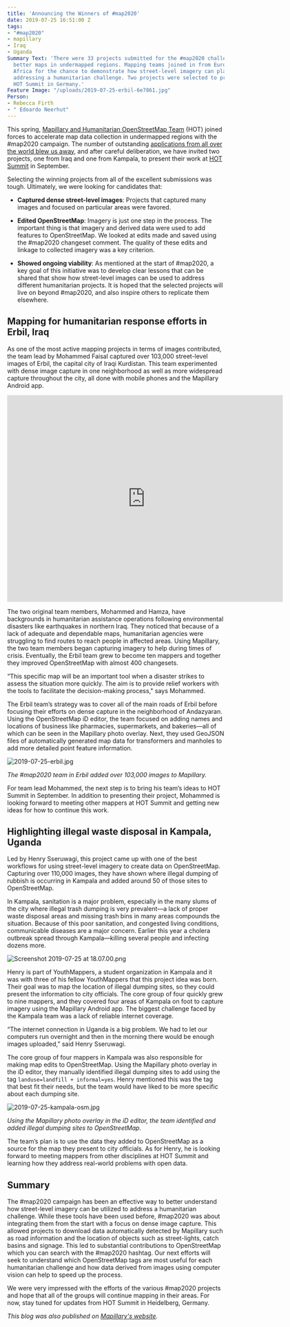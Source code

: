 ```yaml
---
title: 'Announcing the Winners of #map2020'
date: 2019-07-25 16:51:00 Z
tags:
- "#map2020"
- mapillary
- Iraq
- Uganda
Summary Text: 'There were 33 projects submitted for the #map2020 challenge to build
  better maps in undermapped regions. Mapping teams joined in from Europe, Asia, and
  Africa for the chance to demonstrate how street-level imagery can play a role in
  addressing a humanitarian challenge. Two projects were selected to present at the
  HOT Summit in Germany.'
Feature Image: "/uploads/2019-07-25-erbil-6e7861.jpg"
Person:
- Rebecca Firth
- " Edoardo Neerhut"
---
```


This spring, [Mapillary and Humanitarian OpenStreetMap Team](https://www.hotosm.org/updates/number-map2020-campaign/) (HOT) joined forces to accelerate map data collection in undermapped regions with the #map2020 campaign. The number of outstanding [applications from all over the world blew us away](https://www.hotosm.org/updates/how-map2020-mappers-use-street-level-imagery-to-tackle-humanitarian-challenges/), and after careful deliberation, we have invited two projects, one from Iraq and one from Kampala, to present their work at [HOT Summit](https://summit2019.hotosm.org/) in September.

Selecting the winning projects from all of the excellent submissions was tough. Ultimately, we were looking for candidates that:

* **Captured dense street-level images**: Projects that captured many images and focused on particular areas were favored.

* **Edited OpenStreetMap**: Imagery is just one step in the process. The important thing is that imagery and derived data were used to add features to OpenStreetMap. We looked at edits made and saved using the #map2020 changeset comment. The quality of these edits and linkage to collected imagery was a key criterion.

* **Showed ongoing viability**: As mentioned at the start of #map2020, a key goal of this initiative was to develop clear lessons that can be shared that show how street-level images can be used to address different humanitarian projects. It is hoped that the selected projects will live on beyond #map2020, and also inspire others to replicate them elsewhere.

## Mapping for humanitarian response efforts in Erbil, Iraq

As one of the most active mapping projects in terms of images contributed, the team lead by Mohammed Faisal captured over 103,000 street-level images of Erbil, the capital city of Iraqi Kurdistan. This team experimented with dense image capture in one neighborhood as well as more widespread capture throughout the city, all done with mobile phones and the Mapillary Android app.

<iframe width="640" height="480" src="https://embed-v1.mapillary.com/embed?version=1&filter=%5B%22all%22%5D&map_filter=%5B%22all%22%5D&map_style=Mapillary streets&image_key=SQxhncy1l2InDLUckIi_uw&x=0.5&y=0.5&client_id=VVlyd19uOXY0cHdnV1M5dUYwamZlZzoxODYyZTVmMWU0ZTg3OWFk&style=photo" frameborder="0"></iframe>

The two original team members, Mohammed and Hamza, have backgrounds in humanitarian assistance operations following environmental disasters like earthquakes in northern Iraq. They noticed that because of a lack of adequate and dependable maps, humanitarian agencies were struggling to find routes to reach people in affected areas. Using Mapillary, the two team members began capturing imagery to help during times of crisis. Eventually, the Erbil team grew to become ten mappers and together they improved OpenStreetMap with almost 400 changesets.

“This specific map will be an important tool when a disaster strikes to assess the situation more quickly. The aim is to provide relief workers with the tools to facilitate the decision-making process," says Mohammed.

The Erbil team’s strategy was to cover all of the main roads of Erbil before focusing their efforts on dense capture in the neighborhood of Andazyaran. Using the OpenStreetMap iD editor, the team focused on adding names and locations of business like pharmacies, supermarkets, and bakeries—all of which can be seen in the Mapillary photo overlay. Next, they used GeoJSON files of automatically generated map data for transformers and manholes to add more detailed point feature information.

![2019-07-25-erbil.jpg](/uploads/2019-07-25-erbil.jpg)

*The #map2020 team in Erbil added over 103,000 images to Mapillary.*

For team lead Mohammed, the next step is to bring his team’s ideas to HOT Summit in September. In addition to presenting their project, Mohammed is looking forward to meeting other mappers at HOT Summit and getting new ideas for how to continue this work.

## Highlighting illegal waste disposal in Kampala, Uganda

Led by Henry Sseruwagi, this project came up with one of the best workflows for using street-level imagery to create data on OpenStreetMap. Capturing over 110,000 images, they have shown where illegal dumping of rubbish is occurring in Kampala and added around 50 of those sites to OpenStreetMap.

In Kampala, sanitation is a major problem, especially in the many slums of the city where illegal trash dumping is very prevalent—a lack of proper waste disposal areas and missing trash bins in many areas compounds the situation. Because of this poor sanitation, and congested living conditions, communicable diseases are a major concern. Earlier this year a cholera outbreak spread through Kampala—killing several people and infecting dozens more.

![Screenshot 2019-07-25 at 18.07.00.png](/uploads/Screenshot%202019-07-25%20at%2018.07.00.png)

Henry is part of YouthMappers, a student organization in Kampala and it was with three of his fellow YouthMappers that this project idea was born. Their goal was to map the location of illegal dumping sites, so they could present the information to city officials. The core group of four quickly grew to nine mappers, and they covered four areas of Kampala on foot to capture imagery using the Mapillary Android app. The biggest challenge faced by the Kampala team was a lack of reliable internet coverage.

“The internet connection in Uganda is a big problem. We had to let our computers run overnight and then in the morning there would be enough images uploaded,” said Henry Sseruwagi.

The core group of four mappers in Kampala was also responsible for making map edits to OpenStreetMap. Using the Mapillary photo overlay in the iD editor, they manually identified illegal dumping sites to add using the tag `landuse=landfill + informal=yes`. Henry mentioned this was the tag that best fit their needs, but the team would have liked to be more specific about each dumping site.

![2019-07-25-kampala-osm.jpg](/uploads/2019-07-25-kampala-osm.jpg)

*Using the Mapillary photo overlay in the iD editor, the team identified and added illegal dumping sites to OpenStreetMap.*

The team’s plan is to use the data they added to OpenStreetMap as a source for the map they present to city officials. As for Henry, he is looking forward to meeting mappers from other disciplines at HOT Summit and learning how they address real-world problems with open data.

## Summary

The #map2020 campaign has been an effective way to better understand how street-level imagery can be utilized to address a humanitarian challenge. While these tools have been used before, #map2020 was about integrating them from the start with a focus on dense image capture. This allowed projects to download data automatically detected by Mapillary such as road information and the location of objects such as street-lights, catch basins and signage.
This led to substantial contributions to OpenStreetMap which you can search with the #map2020 hashtag. Our next efforts will seek to understand which OpenStreetMap tags are most useful for each humanitarian challenge and how data derived from images using computer vision can help to speed up the process.

We were very impressed with the efforts of the various #map2020 projects and hope that all of the groups will continue mapping in their areas. For now, stay tuned for updates from HOT Summit in Heidelberg, Germany.

*This blog was also published on [Mapillary's website](https://blog.mapillary.com/update/2019/07/25/announcing-winners-of-map2020.html).*